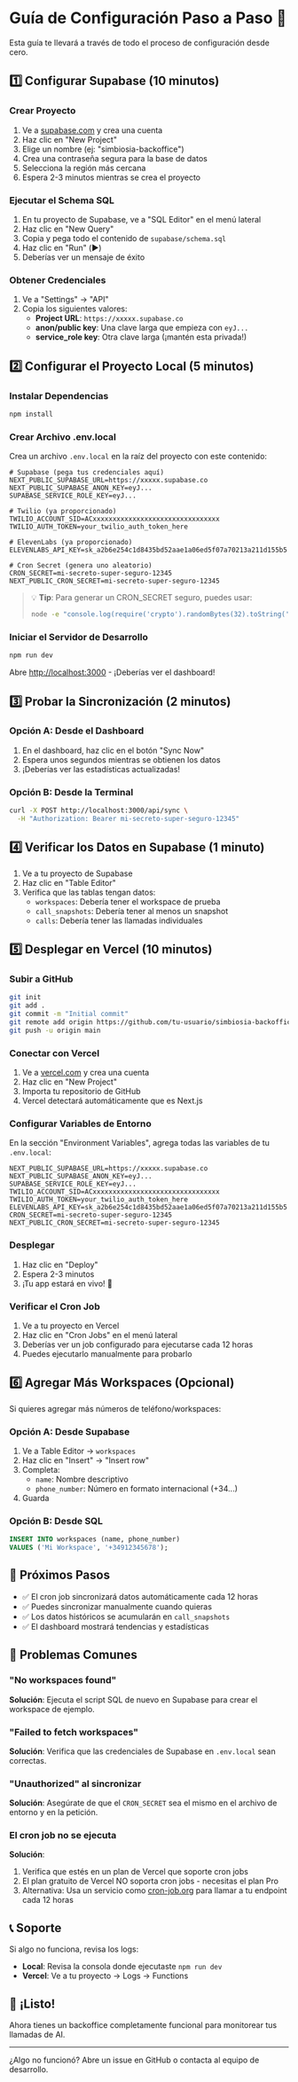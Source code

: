 # Guía de Configuración Paso a Paso 🚀

Esta guía te llevará a través de todo el proceso de configuración desde cero.

## 1️⃣ Configurar Supabase (10 minutos)

### Crear Proyecto

1. Ve a [supabase.com](https://supabase.com) y crea una cuenta
2. Haz clic en "New Project"
3. Elige un nombre (ej: "simbiosia-backoffice")
4. Crea una contraseña segura para la base de datos
5. Selecciona la región más cercana
6. Espera 2-3 minutos mientras se crea el proyecto

### Ejecutar el Schema SQL

1. En tu proyecto de Supabase, ve a "SQL Editor" en el menú lateral
2. Haz clic en "New Query"
3. Copia y pega todo el contenido de `supabase/schema.sql`
4. Haz clic en "Run" (▶️)
5. Deberías ver un mensaje de éxito

### Obtener Credenciales

1. Ve a "Settings" → "API"
2. Copia los siguientes valores:
   - **Project URL**: `https://xxxxx.supabase.co`
   - **anon/public key**: Una clave larga que empieza con `eyJ...`
   - **service_role key**: Otra clave larga (¡mantén esta privada!)

## 2️⃣ Configurar el Proyecto Local (5 minutos)

### Instalar Dependencias

```bash
npm install
```

### Crear Archivo .env.local

Crea un archivo `.env.local` en la raíz del proyecto con este contenido:

```env
# Supabase (pega tus credenciales aquí)
NEXT_PUBLIC_SUPABASE_URL=https://xxxxx.supabase.co
NEXT_PUBLIC_SUPABASE_ANON_KEY=eyJ...
SUPABASE_SERVICE_ROLE_KEY=eyJ...

# Twilio (ya proporcionado)
TWILIO_ACCOUNT_SID=ACxxxxxxxxxxxxxxxxxxxxxxxxxxxxxxxx
TWILIO_AUTH_TOKEN=your_twilio_auth_token_here

# ElevenLabs (ya proporcionado)
ELEVENLABS_API_KEY=sk_a2b6e254c1d8435bd52aae1a06ed5f07a70213a211d155b5

# Cron Secret (genera uno aleatorio)
CRON_SECRET=mi-secreto-super-seguro-12345
NEXT_PUBLIC_CRON_SECRET=mi-secreto-super-seguro-12345
```

> 💡 **Tip**: Para generar un CRON_SECRET seguro, puedes usar:
>
> ```bash
> node -e "console.log(require('crypto').randomBytes(32).toString('hex'))"
> ```

### Iniciar el Servidor de Desarrollo

```bash
npm run dev
```

Abre [http://localhost:3000](http://localhost:3000) - ¡Deberías ver el dashboard!

## 3️⃣ Probar la Sincronización (2 minutos)

### Opción A: Desde el Dashboard

1. En el dashboard, haz clic en el botón "Sync Now"
2. Espera unos segundos mientras se obtienen los datos
3. ¡Deberías ver las estadísticas actualizadas!

### Opción B: Desde la Terminal

```bash
curl -X POST http://localhost:3000/api/sync \
  -H "Authorization: Bearer mi-secreto-super-seguro-12345"
```

## 4️⃣ Verificar los Datos en Supabase (1 minuto)

1. Ve a tu proyecto de Supabase
2. Haz clic en "Table Editor"
3. Verifica que las tablas tengan datos:
   - `workspaces`: Debería tener el workspace de prueba
   - `call_snapshots`: Debería tener al menos un snapshot
   - `calls`: Debería tener las llamadas individuales

## 5️⃣ Desplegar en Vercel (10 minutos)

### Subir a GitHub

```bash
git init
git add .
git commit -m "Initial commit"
git remote add origin https://github.com/tu-usuario/simbiosia-backoffice.git
git push -u origin main
```

### Conectar con Vercel

1. Ve a [vercel.com](https://vercel.com) y crea una cuenta
2. Haz clic en "New Project"
3. Importa tu repositorio de GitHub
4. Vercel detectará automáticamente que es Next.js

### Configurar Variables de Entorno

En la sección "Environment Variables", agrega todas las variables de tu `.env.local`:

```
NEXT_PUBLIC_SUPABASE_URL=https://xxxxx.supabase.co
NEXT_PUBLIC_SUPABASE_ANON_KEY=eyJ...
SUPABASE_SERVICE_ROLE_KEY=eyJ...
TWILIO_ACCOUNT_SID=ACxxxxxxxxxxxxxxxxxxxxxxxxxxxxxxxx
TWILIO_AUTH_TOKEN=your_twilio_auth_token_here
ELEVENLABS_API_KEY=sk_a2b6e254c1d8435bd52aae1a06ed5f07a70213a211d155b5
CRON_SECRET=mi-secreto-super-seguro-12345
NEXT_PUBLIC_CRON_SECRET=mi-secreto-super-seguro-12345
```

### Desplegar

1. Haz clic en "Deploy"
2. Espera 2-3 minutos
3. ¡Tu app estará en vivo! 🎉

### Verificar el Cron Job

1. Ve a tu proyecto en Vercel
2. Haz clic en "Cron Jobs" en el menú lateral
3. Deberías ver un job configurado para ejecutarse cada 12 horas
4. Puedes ejecutarlo manualmente para probarlo

## 6️⃣ Agregar Más Workspaces (Opcional)

Si quieres agregar más números de teléfono/workspaces:

### Opción A: Desde Supabase

1. Ve a Table Editor → `workspaces`
2. Haz clic en "Insert" → "Insert row"
3. Completa:
   - `name`: Nombre descriptivo
   - `phone_number`: Número en formato internacional (+34...)
4. Guarda

### Opción B: Desde SQL

```sql
INSERT INTO workspaces (name, phone_number)
VALUES ('Mi Workspace', '+34912345678');
```

## 🎯 Próximos Pasos

- ✅ El cron job sincronizará datos automáticamente cada 12 horas
- ✅ Puedes sincronizar manualmente cuando quieras
- ✅ Los datos históricos se acumularán en `call_snapshots`
- ✅ El dashboard mostrará tendencias y estadísticas

## 🐛 Problemas Comunes

### "No workspaces found"

**Solución**: Ejecuta el script SQL de nuevo en Supabase para crear el workspace de ejemplo.

### "Failed to fetch workspaces"

**Solución**: Verifica que las credenciales de Supabase en `.env.local` sean correctas.

### "Unauthorized" al sincronizar

**Solución**: Asegúrate de que el `CRON_SECRET` sea el mismo en el archivo de entorno y en la petición.

### El cron job no se ejecuta

**Solución**:

1. Verifica que estés en un plan de Vercel que soporte cron jobs
2. El plan gratuito de Vercel NO soporta cron jobs - necesitas el plan Pro
3. Alternativa: Usa un servicio como [cron-job.org](https://cron-job.org) para llamar a tu endpoint cada 12 horas

## 📞 Soporte

Si algo no funciona, revisa los logs:

- **Local**: Revisa la consola donde ejecutaste `npm run dev`
- **Vercel**: Ve a tu proyecto → Logs → Functions

## 🎉 ¡Listo!

Ahora tienes un backoffice completamente funcional para monitorear tus llamadas de AI.

---

¿Algo no funcionó? Abre un issue en GitHub o contacta al equipo de desarrollo.
